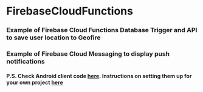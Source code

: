 # FirebaseCloudFunctions
### Example of Firebase Cloud Functions Database Trigger and API to save user location to Geofire ###
### Example of Firebase Cloud Messaging to display push notifications ###
#### P.S. Check Android client code [here](https://github.com/IhorKlimov/AndroidFirebase). Instructions on setting them up for your own project [here](http://myhexaville.com/2017/03/22/firebase-cloud-functions/) ####
